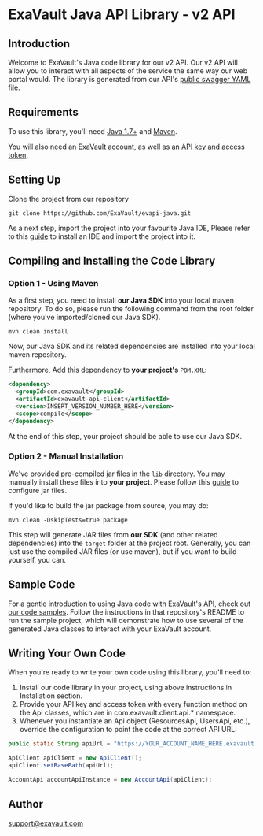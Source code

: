 # ExaVault Java API Library - v2 API

## Introduction
Welcome to ExaVault's Java code library for our v2 API. Our v2 API will allow you to interact with all aspects of the service the same way our web portal would. The library is generated from our API's [public swagger YAML file](https://www.exavault.com/api/docs/evapi_2.0_public.yaml).

## Requirements

To use this library, you'll need [Java 1.7+](https://www.java.com/en/download/help/download_options.xml) and [Maven](https://howtodoinjava.com/maven/how-to-install-maven-on-windows/).

You will also need an [ExaVault](https://www.exavault.com/) account, as well as an [API key and access token](https://www.exavault.com/developer/api-docs/#section/Obtaining-Your-API-Key-and-Access-Token).

## Setting Up

Clone the project from our repository 

```shell
git clone https://github.com/ExaVault/evapi-java.git
```

As a next step, import the project into your favourite Java IDE, Please refer to this [guide](https://github.com/ExaVault/evapi-java-samples/blob/main/README.md#running-your-first-sample) to install an IDE and import the project into it.


## Compiling and Installing the Code Library

### Option 1 - Using Maven

As a first step, you need to install **our Java SDK** into your local maven repository. To do so, please run the following command from the root folder (where you've imported/cloned our Java SDK).

```shell
mvn clean install
```

Now, our Java SDK and its related dependencies are installed into your local maven repository.

Furthermore, Add this dependency to **your project's** ````POM.XML````:

```xml
<dependency>
  <groupId>com.exavault</groupId>
  <artifactId>exavault-api-client</artifactId>
  <version>INSERT_VERSION_NUMBER_HERE</version>
  <scope>compile</scope>
</dependency>
```

At the end of this step, your project should be able to use our Java SDK.

### Option 2 - Manual Installation

We've provided pre-compiled jar files in the `lib` directory. You may manually install these files into **your project**. Please follow this [guide](https://github.com/ExaVault/evapi-java-samples/blob/main/README.md#running-your-first-sample) to configure jar files.

If you'd like to build the jar package from source, you may do:

```shell
mvn clean -DskipTests=true package
```
This step will generate JAR files from **our SDK** (and other related dependencies) into the `target` folder at the project root. Generally, you can just use the compiled JAR files (or use maven), but if you want to build yourself, you can. 

## Sample Code

For a gentle introduction to using Java code with ExaVault's API, check out [our code samples](https://github.com/ExaVault/evapi-java-samples). Follow the instructions in that repository's README to run the sample project, which will demonstrate how to use several of the generated Java classes to interact with your ExaVault account.

## Writing Your Own Code

When you're ready to write your own code using this library, you'll need to:

1. Install our code library in your project, using above instructions in Installation section.
2. Provide your API key and access token with every function method on the Api classes, which are in com.exavault.client.api.* namespace.
3. Whenever you instantiate an Api object (ResourcesApi, UsersApi, etc.), override the configuration to point the code at the correct API URL:

```java
public static String apiUrl = "https://YOUR_ACCOUNT_NAME_HERE.exavault.com/api/v2/";

ApiClient apiClient = new ApiClient();
apiClient.setBasePath(apiUrl); 

AccountApi accountApiInstance = new AccountApi(apiClient);
```

## Author

support@exavault.com
